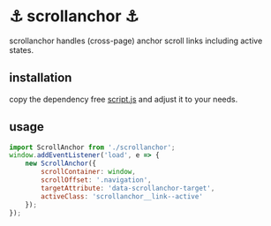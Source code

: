 # ⚓ scrollanchor ⚓

scrollanchor handles (cross-page) anchor scroll links including active states.

## installation

copy the dependency free [script.js](https://getcomposer.org/) and adjust it to your needs.

## usage

```js
import ScrollAnchor from './scrollanchor';
window.addEventListener('load', e => {
    new ScrollAnchor({
        scrollContainer: window,
        scrollOffset: '.navigation',
        targetAttribute: 'data-scrollanchor-target',
        activeClass: 'scrollanchor__link--active'
    });
});
```
